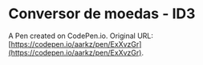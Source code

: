 # Conversor de moedas - ID3

A Pen created on CodePen.io. Original URL: [https://codepen.io/aarkz/pen/ExXvzGr](https://codepen.io/aarkz/pen/ExXvzGr).


